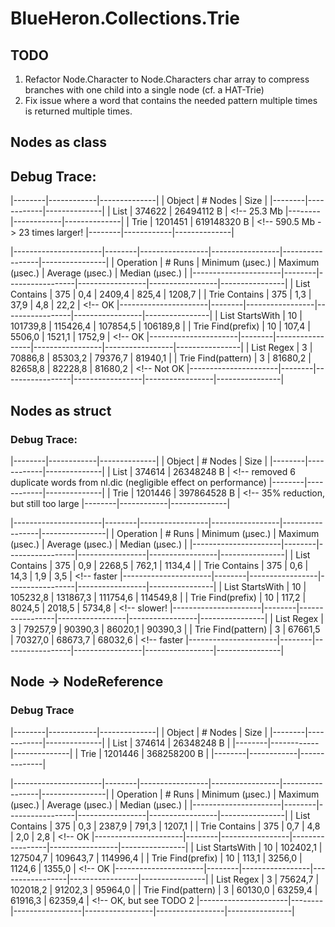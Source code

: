﻿# BlueHeron.Collections.Trie

## TODO

1. Refactor Node.Character to Node.Characters char array to compress branches with one child into a single node (cf. a HAT-Trie)
2. Fix issue where a word that contains the needed pattern multiple times is returned multiple times.

## Nodes as class

## Debug Trace:
|--------|------------|--------------|
| Object |    # Nodes |         Size |
|--------|------------|--------------|
|   List |     374622 |   26494112 B | <!--  25.3 Mb
|--------|------------|--------------|
|   Trie |    1201451 |  619148320 B | <!-- 590.5 Mb -> 23 times larger!
|--------|------------|--------------|

|----------------------|--------|-----------------|-----------------|-----------------|----------------|
|            Operation | # Runs | Minimum (µsec.) | Maximum (µsec.) | Average (µsec.) | Median (µsec.) |
|----------------------|--------|-----------------|-----------------|-----------------|----------------|
|        List Contains |    375 |             0,4 |          2409,4 |           825,4 |         1208,7 |
|        Trie Contains |    375 |             1,3 |            37,9 |             4,8 |           22,2 | <!-- OK
|----------------------|--------|-----------------|-----------------|-----------------|----------------|
|      List StartsWith |     10 |        101739,8 |        115426,4 |        107854,5 |       106189,8 |
|    Trie Find(prefix) |     10 |           107,4 |          5506,0 |          1521,1 |         1752,9 | <!-- OK
|----------------------|--------|-----------------|-----------------|-----------------|----------------|
|           List Regex |      3 |         70886,8 |         85303,2 |         79376,7 |        81940,1 |
|   Trie Find(pattern) |      3 |         81680,2 |         82658,8 |         82228,8 |        81680,2 | <!-- Not OK
|----------------------|--------|-----------------|-----------------|-----------------|----------------|

## Nodes as struct

### Debug Trace:
|--------|------------|--------------|
| Object |    # Nodes |         Size |
|--------|------------|--------------|
|   List |     374614 |   26348248 B | <!-- removed 6 duplicate words from nl.dic (negligible effect on performance)
|--------|------------|--------------|
|   Trie |    1201446 |  397864528 B | <!-- 35% reduction, but still too large
|--------|------------|--------------|

|----------------------|--------|-----------------|-----------------|-----------------|----------------|
|            Operation | # Runs | Minimum (µsec.) | Maximum (µsec.) | Average (µsec.) | Median (µsec.) |
|----------------------|--------|-----------------|-----------------|-----------------|----------------|
|        List Contains |    375 |             0,9 |          2268,5 |           762,1 |         1134,4 |
|        Trie Contains |    375 |             0,6 |            14,3 |             1,9 |            3,5 | <!-- faster
|----------------------|--------|-----------------|-----------------|-----------------|----------------|
|      List StartsWith |     10 |        105232,8 |        131867,3 |        111754,6 |       114549,8 |
|    Trie Find(prefix) |     10 |           117,2 |          8024,5 |          2018,5 |         5734,8 | <!-- slower!
|----------------------|--------|-----------------|-----------------|-----------------|----------------|
|           List Regex |      3 |         79257,9 |         90390,3 |         86020,1 |        90390,3 |
|   Trie Find(pattern) |      3 |         67661,5 |         70327,0 |         68673,7 |        68032,6 | <!-- faster
|----------------------|--------|-----------------|-----------------|-----------------|----------------|

## Node -> NodeReference

### Debug Trace
|--------|------------|--------------|
| Object |    # Nodes |         Size |
|--------|------------|--------------|
|   List |     374614 |   26348248 B |
|--------|------------|--------------|
|   Trie |    1201446 |  368258200 B |
|--------|------------|--------------|

|----------------------|--------|-----------------|-----------------|-----------------|----------------|
|            Operation | # Runs | Minimum (µsec.) | Maximum (µsec.) | Average (µsec.) | Median (µsec.) |
|----------------------|--------|-----------------|-----------------|-----------------|----------------|
|        List Contains |    375 |             0,3 |          2387,9 |           791,3 |         1207,1 |
|        Trie Contains |    375 |             0,7 |             4,8 |             2,0 |            2,8 | <!-- OK
|----------------------|--------|-----------------|-----------------|-----------------|----------------|
|      List StartsWith |     10 |        102402,1 |        127504,7 |        109643,7 |       114996,4 |
|    Trie Find(prefix) |     10 |           113,1 |          3256,0 |          1124,6 |         1355,0 | <!-- OK
|----------------------|--------|-----------------|-----------------|-----------------|----------------|
|           List Regex |      3 |         75624,7 |        102018,2 |         91202,3 |        95964,0 |
|   Trie Find(pattern) |      3 |         60130,0 |         63259,4 |         61916,3 |        62359,4 | <!-- OK, but see TODO 2
|----------------------|--------|-----------------|-----------------|-----------------|----------------|